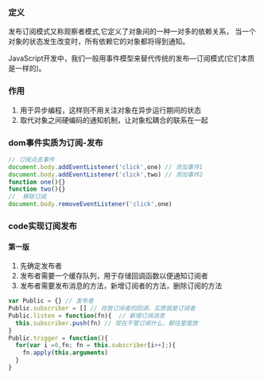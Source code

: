 ### 定义
发布订阅模式又称观察者模式,它定义了对象间的一种一对多的依赖关系，
当一个对象的状态发生改变时，所有依赖它的对象都将得到通知。

JavaScript开发中，我们一般用事件模型来替代传统的发布—订阅模式(它们本质是一样的)。

### 作用
1. 用于异步编程，这样则不用关注对象在异步运行期间的状态
2. 取代对象之间硬编码的通知机制，让对象松耦合的联系在一起

### dom事件实质为订阅-发布

```javascript
// 订阅点击事件
document.body.addEventListener('click',one) // 添加事件1
document.body.addEventListener('click',two) // 添加事件2
function one(){}
function two(){}
//  移除订阅
document.body.removeEventListener('click',one) 
```

### code实现订阅发布

#### 第一版
1. 先确定发布者
2. 发布者需要一个缓存队列，用于存储回调函数以便通知订阅者
3. 发布者需要发布消息的方法，新增订阅者的方法，删除订阅的方法
```javascript
var Public = {} // 发布者
Public.subscriber = [] // 存放订阅者的回调，实质就是订阅者
Public.listen = function(fn){  // 新增订阅消息
  this.subscriber.push(fn) // 现在不管订阅什么，都往里面放
}
Public.trigger = function(){
  for(var i =0,fn; fn = this.subscriber[i++];){
    fn.apply(this,arguments)
  }
}
```

